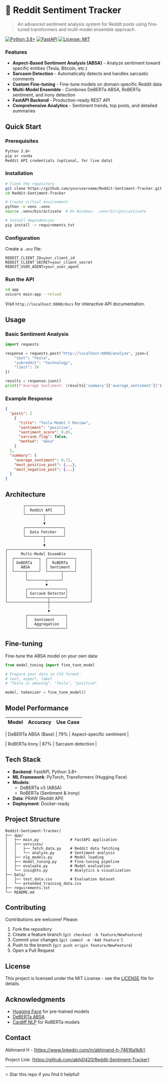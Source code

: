 # 🎯 Reddit Sentiment Tracker

> An advanced sentiment analysis system for Reddit posts using fine-tuned transformers and multi-model ensemble approach.

[![Python 3.8+](https://img.shields.io/badge/python-3.8+-blue.svg)](https://www.python.org/downloads/)
[![FastAPI](https://img.shields.io/badge/FastAPI-0.104+-green.svg)](https://fastapi.tiangolo.com/)
[![License: MIT](https://img.shields.io/badge/License-MIT-yellow.svg)](https://opensource.org/licenses/MIT)

### Features

- **Aspect-Based Sentiment Analysis (ABSA)** - Analyze sentiment toward specific entities (Tesla, Bitcoin, etc.)
- **Sarcasm Detection** - Automatically detects and handles sarcastic comments
- **Custom Fine-tuning** - Fine-tune models on domain-specific Reddit data
- **Multi-Model Ensemble** - Combines DeBERTa ABSA, RoBERTa sentiment, and irony detection
- **FastAPI Backend** - Production-ready REST API
- **Comprehensive Analytics** - Sentiment trends, top posts, and detailed summaries

## Quick Start

### Prerequisites

```bash
Python 3.8+
pip or conda
Reddit API credentials (optional, for live data)
```

### Installation

```bash
# Clone the repository
git clone https://github.com/yourusername/Reddit-Sentiment-Tracker.git
cd Reddit-Sentiment-Tracker

# Create virtual environment
python -m venv .venv
source .venv/bin/activate  # On Windows: .venv\Scripts\activate

# Install dependencies
pip install -r requirements.txt
```

### Configuration

Create a `.env` file:

```env
REDDIT_CLIENT_ID=your_client_id
REDDIT_CLIENT_SECRET=your_client_secret
REDDIT_USER_AGENT=your_user_agent
```

### Run the API

```bash
cd app
uvicorn main:app --reload
```

Visit `http://localhost:8000/docs` for interactive API documentation.

## Usage

### Basic Sentiment Analysis

```python
import requests

response = requests.post("http://localhost:8000/analyze", json={
    "text": "Tesla",
    "subreddit": "technology",
    "limit": 10
})

results = response.json()
print(f"Average Sentiment: {results['summary']['average_sentiment']}")
```

### Example Response

```json
{
  "posts": [
    {
      "title": "Tesla Model Y Review",
      "sentiment": "positive",
      "sentiment_score": 0.85,
      "sarcasm_flag": false,
      "method": "absa"
    }
  ],
  "summary": {
    "average_sentiment": 0.72,
    "most_positive_post": {...},
    "most_negative_post": {...}
  }
}
```

## Architecture

```
        ┌─────────────────┐
        │  Reddit API     │
        └────────┬────────┘
                 │
                 ▼
        ┌─────────────────┐
        │  Data Fetcher   │
        └────────┬────────┘
                 │
                 ▼
┌─────────────────────────────────────┐
│      Multi-Model Ensemble           │
│  ┌───────────┐  ┌────────────┐      │
│  │ DeBERTa   │  │  RoBERTa   │      │
│  │   ABSA    │  │ Sentiment  │      │
│  └─────┬─────┘  └──────┬─────┘      │
│        │               │            │
│        └────────┬──────┘            │
│                 ▼                   │
│        ┌─────────────────┐          │
│        │ Sarcasm Detector│          │
│        └─────────┬───────┘          │
└──────────────────┼──────────────────┘
                   │
                   ▼
         ┌─────────────────┐
         │   Sentiment     │
         │   Aggregation   │
         └─────────────────┘
```

## Fine-tuning

Fine-tune the ABSA model on your own data:

```python
from model_tuning import fine_tune_model

# Prepare your data in CSV format:
# text, aspect, label
# "Tesla is amazing", "Tesla", "positive"

model, tokenizer = fine_tune_model()
```

## Model Performance

| Model | Accuracy | Use Case |
|-------|----------|----------|

| DeBERTa ABSA (Base) | 79% | Aspect-specific sentiment |

| RoBERTa Irony | 87% | Sarcasm detection |

## Tech Stack

- **Backend**: FastAPI, Python 3.8+
- **ML Framework**: PyTorch, Transformers (Hugging Face)
- **Models**: 
  - DeBERTa v3 (ABSA)
  - RoBERTa (Sentiment & Irony)
- **Data**: PRAW (Reddit API)
- **Deployment**: Docker-ready

## Project Structure

```
Reddit-Sentiment-Tracker/
├── app/
│   ├── main.py              # FastAPI application
│   ├── services/
│   │   ├── fetch_data.py    # Reddit data fetching
│   │   └── analyze.py       # Sentiment analysis
│   ├── nlp_models.py        # Model loading
│   ├── model_tuning.py      # Fine-tuning pipeline
│   ├── evaluate.py          # Model evaluation
│   └── insights.py          # Analytics & visualization
├── Data/
│   ├── test_data.csv        # Evaluation dataset
│   └── extended_training_data.csv
├── requirements.txt
└── README.md
```

## Contributing

Contributions are welcome! Please:

1. Fork the repository
2. Create a feature branch (`git checkout -b feature/NewFeature`)
3. Commit your changes (`git commit -m 'Add Feature'`)
4. Push to the branch (`git push origin feature/NewFeature`)
5. Open a Pull Request

## License

This project is licensed under the MIT License - see the [LICENSE](LICENSE) file for details.

## Acknowledgments

- [Hugging Face](https://huggingface.co/) for pre-trained models
- [DeBERTa ABSA](https://huggingface.co/yangheng/deberta-v3-base-absa-v1.1)
- [Cardiff NLP](https://huggingface.co/cardiffnlp) for RoBERTa models

## Contact

Abhinand H - [https://www.linkedin.com/in/abhinand-h-74616a1b8/]

Project Link: [https://github.com/abhi0420/Reddit-Sentiment-Tracker]

---

⭐ Star this repo if you find it helpful!